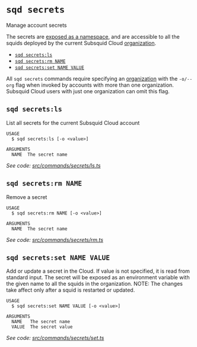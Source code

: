 `sqd secrets`
=============

Manage account secrets

The secrets are [exposed as a namespace](/cloud/resources/env-variables/#secrets), and are accessible to all the squids deployed by the current Subsquid Cloud [organization](/cloud/resources/organizations).

* [`sqd secrets:ls`](#sqd-secretsls)
* [`sqd secrets:rm NAME`](#sqd-secretsrm-name)
* [`sqd secrets:set NAME VALUE`](#sqd-secretsset-name-value)

All `sqd secrets` commands require specifying an [organization](/cloud/resources/organizations) with the `-o/--org` flag when invoked by accounts with more than one organization. Subsquid Cloud users with just one organization can omit this flag.

## `sqd secrets:ls`

List all secrets for the current Subsquid Cloud account

```
USAGE
  $ sqd secrets:ls [-o <value>]

ARGUMENTS
  NAME  The secret name
```

_See code: [src/commands/secrets/ls.ts](https://github.com/subsquid/squid-cli/tree/master/src/commands/secrets/ls.ts)_

## `sqd secrets:rm NAME`

Remove a secret

```
USAGE
  $ sqd secrets:rm NAME [-o <value>]

ARGUMENTS
  NAME  The secret name
```

_See code: [src/commands/secrets/rm.ts](https://github.com/subsquid/squid-cli/tree/master/src/commands/secrets/rm.ts)_

## `sqd secrets:set NAME VALUE`

Add or update a secret in the Cloud. If value is not specified, it is read from standard input. The secret will be exposed as an environment variable with the given name to all the squids in the organization. NOTE: The changes take affect only after a squid is restarted or updated.

```
USAGE
  $ sqd secrets:set NAME VALUE [-o <value>]

ARGUMENTS
  NAME   The secret name
  VALUE  The secret value
```

_See code: [src/commands/secrets/set.ts](https://github.com/subsquid/squid-cli/tree/master/src/commands/secrets/set.ts)_
